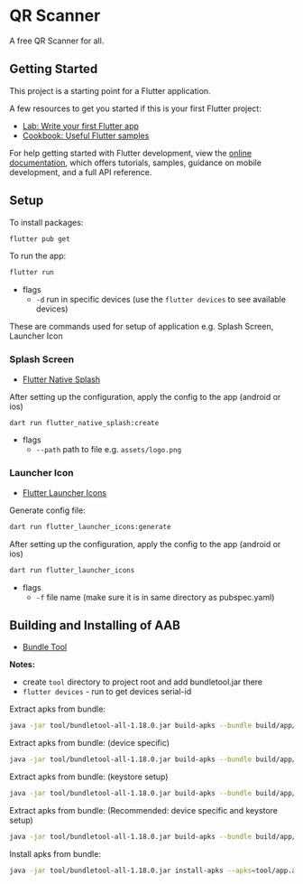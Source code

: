 # QR Scanner

A free QR Scanner for all.

## Getting Started

This project is a starting point for a Flutter application.

A few resources to get you started if this is your first Flutter project:

- [Lab: Write your first Flutter app](https://docs.flutter.dev/get-started/codelab)
- [Cookbook: Useful Flutter samples](https://docs.flutter.dev/cookbook)

For help getting started with Flutter development, view the
[online documentation](https://docs.flutter.dev/), which offers tutorials,
samples, guidance on mobile development, and a full API reference.

## Setup

To install packages:
```bash
flutter pub get
```

To run the app:
```bash
flutter run
```
- flags
  - `-d` run in specific devices (use the `flutter devices` to see available devices)

These are commands used for setup of application e.g. Splash Screen, Launcher Icon

### Splash Screen
- [Flutter Native Splash](https://pub.dev/packages/flutter_native_splash)

After setting up the configuration, apply the config to the app (android or ios)
```bash
dart run flutter_native_splash:create
```
- flags
  - `--path` path to file e.g. `assets/logo.png`

### Launcher Icon
- [Flutter Launcher Icons](https://pub.dev/packages/flutter_launcher_icons)

Generate config file:
```bash
dart run flutter_launcher_icons:generate
```

After setting up the configuration, apply the config to the app (android or ios)
```bash
dart run flutter_launcher_icons
```
- flags
  - `-f` file name (make sure it is in same directory as pubspec.yaml)

## Building and Installing of AAB
- [Bundle Tool](https://developer.android.com/tools/bundletool)

**Notes:**
- create `tool` directory to project root and add bundletool.jar there
- `flutter devices` - run to get devices serial-id

Extract apks from bundle:
```bash
java -jar tool/bundletool-all-1.18.0.jar build-apks --bundle build/app/outputs/bundle/release/app-release.aab --output=tool/app.apks
```

Extract apks from bundle: (device specific)
```bash
java -jar tool/bundletool-all-1.18.0.jar build-apks --bundle build/app/outputs/bundle/release/app-release.aab --output=tool/app.apks --connected-device --device-id=<serial-id>
```

Extract apks from bundle: (keystore setup)
```bash
java -jar tool/bundletool-all-1.18.0.jar build-apks --bundle build/app/outputs/bundle/release/app-release.aab --output=tool/app.apks --ks=<keystore-path> --ks-pass=pass:<keystore-pass> --ks-key-alias=<key-alias> --key-pass=pass:<key-pass>
```

Extract apks from bundle: (Recommended: device specific and keystore setup)
```bash
java -jar tool/bundletool-all-1.18.0.jar build-apks --bundle build/app/outputs/bundle/release/app-release.aab --output=tool/app.apks --connected-device --device-id=<serial-id> --ks=<keystore-path> --ks-pass=pass:<keystore-pass> --ks-key-alias=<key-alias> --key-pass=pass:<key-pass>
```

Install apks from bundle:
```bash
java -jar tool/bundletool-all-1.18.0.jar install-apks --apks=tool/app.apks --device-id=<serial-id>
```
